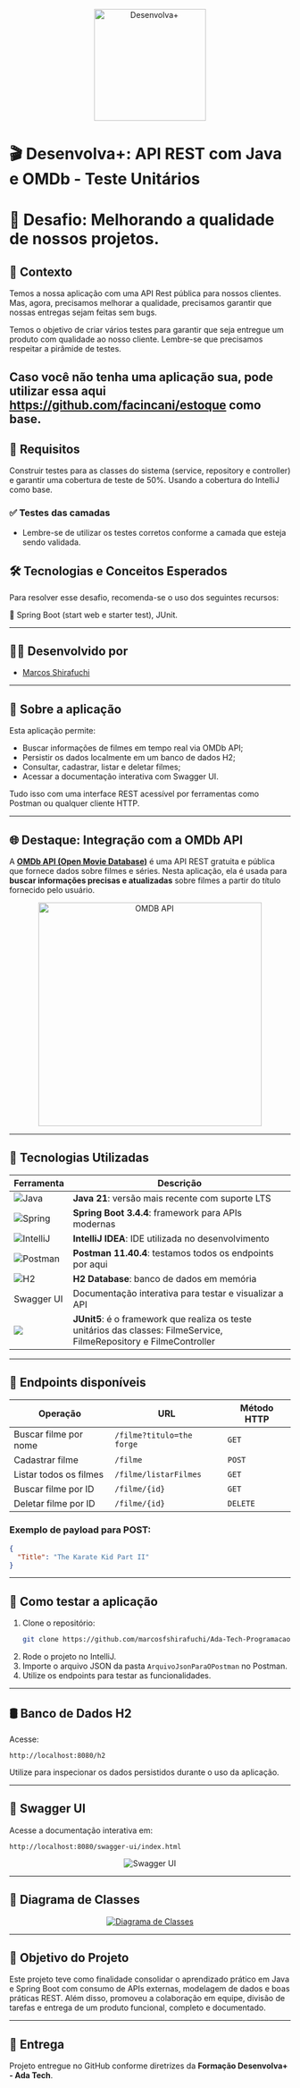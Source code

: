 <p align="center">
  <img src="https://i.ibb.co/wNCRx9z/image-2025-01-04-T23-13-02-901-Z.png" alt="Desenvolva+" width="200"/>
</p>

# 🎬 Desenvolva+: API REST com Java e OMDb - Teste Unitários


# 📌 Desafio: Melhorando a qualidade de nossos projetos.

## 📍 Contexto

Temos a nossa aplicação com uma API Rest pública para nossos clientes. Mas, agora, precisamos melhorar a qualidade, precisamos garantir que nossas entregas sejam feitas sem bugs.

Temos o objetivo de criar vários testes para garantir que seja entregue um produto com qualidade ao nosso cliente. Lembre-se que precisamos respeitar a pirâmide de testes. 

Caso você não tenha uma aplicação sua, pode utilizar essa aqui https://github.com/facincani/estoque como base.
---

## 🎯 Requisitos

Construir testes para as classes do sistema (service, repository e controller) e garantir uma cobertura de teste de 50%. Usando a cobertura do IntelliJ como base.

### ✅ Testes das camadas
- Lembre-se de utilizar os testes corretos conforme a camada que esteja sendo validada.


## 🛠 Tecnologias e Conceitos Esperados

Para resolver esse desafio, recomenda-se o uso dos seguintes recursos:

📌 Spring Boot (start web e starter test), JUnit.


---

## 👨‍💻 Desenvolvido por

- [Marcos Shirafuchi](https://github.com/marcosfshirafuchi)

---

## 🚀 Sobre a aplicação

Esta aplicação permite:

- Buscar informações de filmes em tempo real via OMDb API;
- Persistir os dados localmente em um banco de dados H2;
- Consultar, cadastrar, listar e deletar filmes;
- Acessar a documentação interativa com Swagger UI.

Tudo isso com uma interface REST acessível por ferramentas como Postman ou qualquer cliente HTTP.

---

## 🌐 Destaque: Integração com a OMDb API

A [**OMDb API (Open Movie Database)**](https://www.omdbapi.com/) é uma API REST gratuita e pública que fornece dados sobre filmes e séries. Nesta aplicação, ela é usada para **buscar informações precisas e atualizadas** sobre filmes a partir do título fornecido pelo usuário.

<p align="center">
  <img src="https://i.ibb.co/rRxSYD23/OMDB-API.png" alt="OMDB API" width="400"/>
</p>



---

## 🧰 Tecnologias Utilizadas

| Ferramenta | Descrição |
|-----------|-----------|
| ![Java](https://cdn.jsdelivr.net/gh/devicons/devicon/icons/java/java-original-wordmark.svg) | **Java 21**: versão mais recente com suporte LTS |
| ![Spring](https://cdn.jsdelivr.net/gh/devicons/devicon/icons/spring/spring-original-wordmark.svg) | **Spring Boot 3.4.4**: framework para APIs modernas |
| ![IntelliJ](https://cdn.jsdelivr.net/gh/devicons/devicon/icons/intellij/intellij-original.svg) | **IntelliJ IDEA**: IDE utilizada no desenvolvimento |
| ![Postman](https://cdn.jsdelivr.net/gh/devicons/devicon/icons/postman/postman-original-wordmark.svg) | **Postman 11.40.4**: testamos todos os endpoints por aqui |
| ![H2](https://cdn.jsdelivr.net/gh/devicons/devicon/icons/azuresqldatabase/azuresqldatabase-original.svg) | **H2 Database**: banco de dados em memória |
| Swagger UI | Documentação interativa para testar e visualizar a API |
| <img src="https://cdn.jsdelivr.net/gh/devicons/devicon@latest/icons/junit/junit-plain-wordmark.svg" />|**JUnit5**: é o framework que realiza os teste unitários das classes: FilmeService, FilmeRepository e FilmeController|

---

## 📌 Endpoints disponíveis

| Operação                   | URL                                      | Método HTTP |
|---------------------------|------------------------------------------|-------------|
| Buscar filme por nome     | `/filme?titulo=the forge`               | `GET`       |
| Cadastrar filme           | `/filme`                                 | `POST`      |
| Listar todos os filmes    | `/filme/listarFilmes`                    | `GET`       |
| Buscar filme por ID       | `/filme/{id}`                            | `GET`       |
| Deletar filme por ID      | `/filme/{id}`                            | `DELETE`    |

### Exemplo de payload para POST:
```json
{
  "Title": "The Karate Kid Part II"
}
```

---

## 🧪 Como testar a aplicação

1. Clone o repositório:
   ```bash
   git clone https://github.com/marcosfshirafuchi/Ada-Tech-Programacao-Web-2.git
   ```
2. Rode o projeto no IntelliJ.
3. Importe o arquivo JSON da pasta `ArquivoJsonParaOPostman` no Postman.
4. Utilize os endpoints para testar as funcionalidades.

---

## 🛢️ Banco de Dados H2

Acesse:
```
http://localhost:8080/h2
```
Utilize para inspecionar os dados persistidos durante o uso da aplicação.

---

## 📖 Swagger UI

Acesse a documentação interativa em:
```
http://localhost:8080/swagger-ui/index.html
```

<p align="center">
  <img src="https://i.ibb.co/5Xtkhsmd/Swagger.png" alt="Swagger UI"/>
</p>

---

## 📌 Diagrama de Classes

<p align="center">
  <a href="https://ibb.co/svLCr2VC"><img src="https://i.ibb.co/bgpFnPKF/Ada-Tech-IMDB-Oficial.jpg" alt="Diagrama de Classes" border="0"></a>
</p>

---

## 🎯 Objetivo do Projeto

Este projeto teve como finalidade consolidar o aprendizado prático em Java e Spring Boot com consumo de APIs externas, modelagem de dados e boas práticas REST. Além disso, promoveu a colaboração em equipe, divisão de tarefas e entrega de um produto funcional, completo e documentado.

---

## 📅 Entrega

Projeto entregue no GitHub conforme diretrizes da **Formação Desenvolva+ - Ada Tech**.
